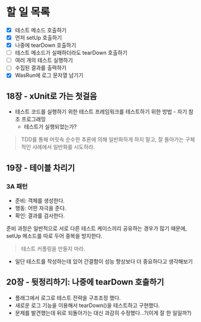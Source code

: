 # 할 일 목록
- [x] 테스트 메소드 호출하기
- [x] 먼저 setUp 호출하기
- [x] 나중에 tearDown 호출하기
- [ ] 테스트 메소드가 실패하더라도 tearDown 호출하기
- [ ] 여러 개의 테스트 실행하기
- [ ] 수집된 결과를 출력하기
- [x] WasRun에 로그 문자열 남기기

## 18장 - xUnit로 가는 첫걸음
- 테스트 코드를 실행하기 위한 테스트 프레임워크를 테스트하기 위한 방법 - 자기 참조 프로그래밍
  - 테스트가 실행되었는가?
> TDD를 통해 머릿속 순수한 추론에 의해 일반화하게 하지 말고, 잘 돌아가는 구체적인 사례에서 일반화를 시도하라.

## 19장 - 테이블 차리기
### 3A 패턴
- 준비: 객체를 생성한다.
- 행동: 어떤 자극을 준다.
- 확인: 결과를 검사한다.

준비 과정은 일반적으로 서로 다른 테스트 케이스끼리 공유하는 경우가 많기 때문에, setUp 메소드를 따로 두어 중복을 방지한다.

> 테스트 커플링을 만들지 마라.

- 일단 테스트를 작성하는데 있어 간결함이 성능 향상보다 더 중요하다고 생각해보기

## 20장 - 뒷정리하기: 나중에 tearDown 호출하기
- 플래그에서 로그로 테스트 전략을 구조조정 했다.
- 새로운 로그 기능을 이용해서 tearDown()을 테스트하고 구현했다.
- 문제를 발견했는데 뒤로 되돌아가는 대신 과감히 수정했다...?(이게 잘 한 일일까?)
